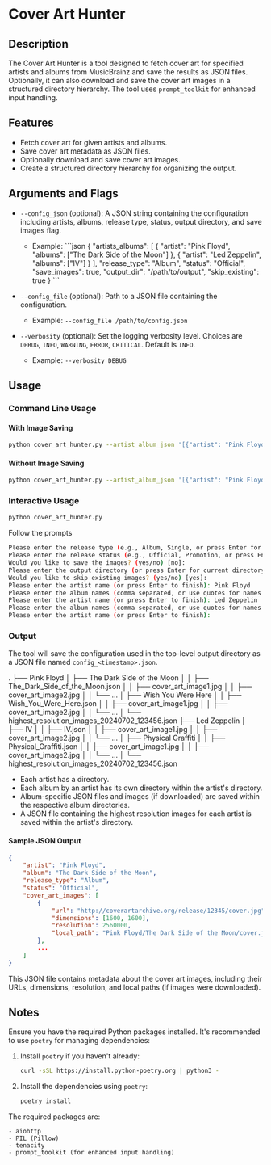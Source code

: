 # Cover Art Hunter

## Description

The Cover Art Hunter is a tool designed to fetch cover art for specified artists and albums from MusicBrainz and save the results as JSON files. Optionally, it can also download and save the cover art images in a structured directory hierarchy. The tool uses `prompt_toolkit` for enhanced input handling.

## Features

- Fetch cover art for given artists and albums.
- Save cover art metadata as JSON files.
- Optionally download and save cover art images.
- Create a structured directory hierarchy for organizing the output.

## Arguments and Flags

- `--config_json` (optional): A JSON string containing the configuration including artists, albums, release type, status, output directory, and save images flag.
  - Example: 
\```json
{
    "artists_albums": [
        {
            "artist": "Pink Floyd",
            "albums": ["The Dark Side of the Moon"]
        },
        {
            "artist": "Led Zeppelin",
            "albums": ["IV"]
        }
    ],
    "release_type": "Album",
    "status": "Official",
    "save_images": true,
    "output_dir": "/path/to/output",
    "skip_existing": true
}
\```

- `--config_file` (optional): Path to a JSON file containing the configuration.
  - Example: `--config_file /path/to/config.json`

- `--verbosity` (optional): Set the logging verbosity level. Choices are `DEBUG`, `INFO`, `WARNING`, `ERROR`, `CRITICAL`. Default is `INFO`.
  - Example: `--verbosity DEBUG`

## Usage

### Command Line Usage

#### With Image Saving

```sh
python cover_art_hunter.py --artist_album_json '[{"artist": "Pink Floyd", "albums": ["The Dark Side of the Moon", "Wish You Were Here"]}, {"artist": "Led Zeppelin", "albums": ["IV", "Physical Graffiti"]}]' --release_type Album --status Official --save_images
```

#### Without Image Saving

```sh
python cover_art_hunter.py --artist_album_json '[{"artist": "Pink Floyd", "albums": ["The Dark Side of the Moon", "Wish You Were Here"]}, {"artist": "Led Zeppelin", "albums": ["IV", "Physical Graffiti"]}]' --release_type Album --status Official
```

### Interactive Usage

```sh
python cover_art_hunter.py
```

Follow the prompts

```sh
Please enter the release type (e.g., Album, Single, or press Enter for all): Album
Please enter the release status (e.g., Official, Promotion, or press Enter for all): Official
Would you like to save the images? (yes/no) [no]: 
Please enter the output directory (or press Enter for current directory): /path/to/output
Would you like to skip existing images? (yes/no) [yes]: 
Please enter the artist name (or press Enter to finish): Pink Floyd
Please enter the album names (comma separated, or use quotes for names with commas): "The Dark Side of the Moon", "Wish You Were Here"
Please enter the artist name (or press Enter to finish): Led Zeppelin
Please enter the album names (comma separated, or use quotes for names with commas): IV, "Physical Graffiti"
Please enter the artist name (or press Enter to finish): 
```

### Output

The tool will save the configuration used in the top-level output directory as a JSON file named `config_<timestamp>.json`.

.
├── Pink Floyd
│   ├── The Dark Side of the Moon
│   │   ├── The_Dark_Side_of_the_Moon.json
│   │   ├── cover_art_image1.jpg
│   │   ├── cover_art_image2.jpg
│   │   └── ...
│   ├── Wish You Were Here
│   │   ├── Wish_You_Were_Here.json
│   │   ├── cover_art_image1.jpg
│   │   ├── cover_art_image2.jpg
│   │   └── ...
│   └── highest_resolution_images_20240702_123456.json
├── Led Zeppelin
│   ├── IV
│   │   ├── IV.json
│   │   ├── cover_art_image1.jpg
│   │   ├── cover_art_image2.jpg
│   │   └── ...
│   ├── Physical Graffiti
│   │   ├── Physical_Graffiti.json
│   │   ├── cover_art_image1.jpg
│   │   ├── cover_art_image2.jpg
│   │   └── ...
│   └── highest_resolution_images_20240702_123456.json

- Each artist has a directory.
- Each album by an artist has its own directory within the artist's directory.
- Album-specific JSON files and images (if downloaded) are saved within the respective album directories.
- A JSON file containing the highest resolution images for each artist is saved within the artist's directory.

#### Sample JSON Output

```json
{
    "artist": "Pink Floyd",
    "album": "The Dark Side of the Moon",
    "release_type": "Album",
    "status": "Official",
    "cover_art_images": [
        {
            "url": "http://coverartarchive.org/release/12345/cover.jpg",
            "dimensions": [1600, 1600],
            "resolution": 2560000,
            "local_path": "Pink Floyd/The Dark Side of the Moon/cover.jpg"
        },
        ...
    ]
}
```

This JSON file contains metadata about the cover art images, including their URLs, dimensions, resolution, and local paths (if images were downloaded).

## Notes

Ensure you have the required Python packages installed. It's recommended to use `poetry` for managing dependencies:

1. Install `poetry` if you haven't already:
   ```sh
   curl -sSL https://install.python-poetry.org | python3 -
   ```

2. Install the dependencies using `poetry`:
   ```sh
   poetry install
   ```

The required packages are:

    - aiohttp
    - PIL (Pillow)
    - tenacity
    - prompt_toolkit (for enhanced input handling)